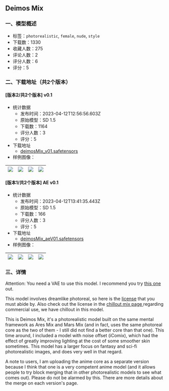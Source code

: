 ## Deimos Mix
### 一、模型概述

- 标签：`photorealistic`, `female`, `nude`, `style`
- 下载数：1330
- 收藏人数：275
- 评论人数：2
- 评分人数：6
- 评分：5

### 二、下载地址（共2个版本）

#### [版本2/共2个版本] v0.1

- 统计数据
  - 发布时间：2023-04-12T12:56:56.603Z
  - 原始模型：SD 1.5
  - 下载数：1164
  - 评分人数：3
  - 评分：5
- 下载地址
  - [deimosMix_v01.safetensors](https://civitai.com/api/download/models/43578)
- 样例图像：

| <img src="https://image.civitai.com/xG1nkqKTMzGDvpLrqFT7WA/0cae9d98-17ab-40f1-49de-f913962a3000/width=450/477209.jpeg" /> | <img src="https://image.civitai.com/xG1nkqKTMzGDvpLrqFT7WA/08a41717-2ff8-4c2f-50bd-a642c08baf00/width=450/477210.jpeg" /> | <img src="https://image.civitai.com/xG1nkqKTMzGDvpLrqFT7WA/735ec1df-c385-4213-3b17-63ae1db27500/width=450/477213.jpeg" /> | <img src="https://image.civitai.com/xG1nkqKTMzGDvpLrqFT7WA/f79c9b46-565c-46f1-6e1c-b7318d7e8100/width=450/477211.jpeg" /> |
| ---- | ---- | ---- | ---- |

#### [版本1/共2个版本] AE v0.1

- 统计数据
  - 发布时间：2023-04-12T13:41:35.443Z
  - 原始模型：SD 1.5
  - 下载数：166
  - 评分人数：3
  - 评分：5
- 下载地址
  - [deimosMix_aeV01.safetensors](https://civitai.com/api/download/models/43670)
- 样例图像：

| <img src="https://image.civitai.com/xG1nkqKTMzGDvpLrqFT7WA/972ab798-1c2b-4d1a-0654-192c145e0100/width=450/480394.jpeg" /> | <img src="https://image.civitai.com/xG1nkqKTMzGDvpLrqFT7WA/66245e27-29be-4ea4-fbd5-168901886d00/width=450/480391.jpeg" /> | <img src="https://image.civitai.com/xG1nkqKTMzGDvpLrqFT7WA/338d15f0-2417-4f95-a783-5bca6568a600/width=450/480393.jpeg" /> | <img src="https://image.civitai.com/xG1nkqKTMzGDvpLrqFT7WA/1b72d5c0-52f8-41f1-14d5-718614dab000/width=450/480396.jpeg" /> |
| ---- | ---- | ---- | ---- |


### 三、详情
<p>Attention: You need a VAE to use this model. I recommend you try <a target="_blank" rel="ugc" href="https://huggingface.co/stabilityai/sd-vae-ft-mse-original/tree/main">this one</a> out.</p><p></p><p>This model involves dreamlike photoreal, so here is the <a target="_blank" rel="ugc" href="https://huggingface.co/dreamlike-art/dreamlike-photoreal-2.0/blob/main/LICENSE.md">license</a> that you must abide by. Also check out the license in the <a target="_blank" rel="ugc" href="https://civitai.com/models/6424/chilloutmix">chillout mix page </a>regarding commercial use, we have chillout in this model.</p><p></p><p>This is Deimos Mix, it's a photorealistic model built on the same mental framework as Ares Mix and Mars Mix (and in fact, uses the same photoreal core as the two of them - I still did not find a better core than that one). This time around, I included a model with noise offset (iComix), which had the effect of greatly improving lighting at the cost of some smoother skin sometimes. This model has a larger focus on fantasy and sci-fi photorealistic images, and does very well in that regard.</p><p></p><p>A note to users, I am uploading the anime core as a separate version because I think that one is a very competent anime model (and it allows people to try block merging that in other photorealistic models to see what comes out). Please do not be alarmed by this. There are more details about the merge on each version's page.</p>